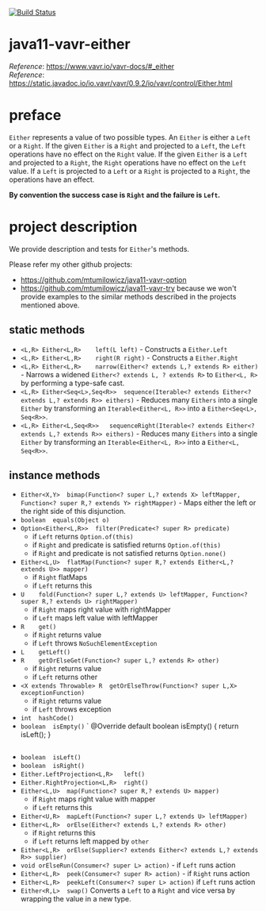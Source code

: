 [![Build Status](https://travis-ci.com/mtumilowicz/java11-vavr-either.svg?branch=master)](https://travis-ci.com/mtumilowicz/java11-vavr-either)

# java11-vavr-either

_Reference_: https://www.vavr.io/vavr-docs/#_either  
_Reference_: https://static.javadoc.io/io.vavr/vavr/0.9.2/io/vavr/control/Either.html  

# preface
`Either` represents a value of two possible types. An 
`Either` is either a `Left` or a `Right`. If the given 
`Either` is a `Right` and projected to a `Left`, the `Left` 
operations have no effect on the `Right` value. If the 
given `Either` is a `Left` and projected to a `Right`, the 
`Right` operations have no effect on the `Left` value. If 
a `Left` is projected to a `Left` or a `Right` is projected 
to a `Right`, the operations have an effect.

**By convention the success case is `Right` and the 
failure is `Left`.**

# project description
We provide description and tests for `Either`'s methods.

Please refer my other github projects: 
* https://github.com/mtumilowicz/java11-vavr-option 
* https://github.com/mtumilowicz/java11-vavr-try
because we won't provide examples to the similar 
methods described in the projects mentioned above.

## static methods
* `<L,R> Either<L,R>	left(L left)` - 
Constructs a `Either.Left`
* `<L,R> Either<L,R>	right(R right)` - 
Constructs a `Either.Right`
* `<L,R> Either<L,R>	narrow(Either<? extends L,? extends R> either)` - 
Narrows a widened `Either<? extends L, ? extends R>` to 
`Either<L, R>` by performing a type-safe cast.
* `<L,R> Either<Seq<L>,Seq<R>>	sequence(Iterable<? extends Either<? extends L,? extends R>> eithers)` - 
Reduces many `Eithers` into a single `Either` by 
transforming an `Iterable<Either<L, R>>` into a 
`Either<Seq<L>, Seq<R>>`.
* `<L,R> Either<L,Seq<R>>	sequenceRight(Iterable<? extends Either<? extends L,? extends R>> eithers)` - 
Reduces many `Eithers` into a single `Either` by 
transforming an `Iterable<Either<L, R>>` into a 
`Either<L, Seq<R>>`.

## instance methods
* `Either<X,Y>	bimap(Function<? super L,? extends X> leftMapper,
     Function<? super R,? extends Y> rightMapper)` - 
Maps either the left or the right side of this disjunction.
* `boolean	equals(Object o)`
* `Option<Either<L,R>>	filter(Predicate<? super R> predicate)`
    * if `Left` returns `Option.of(this)`
    * if `Right` and predicate is satisfied 
    returns `Option.of(this)`
    * if `Right` and predicate is not satisfied 
    returns `Option.none()`
* `Either<L,U>	flatMap(Function<? super R,? extends Either<L,? extends U>> mapper)`
    * if `Right` flatMaps
    * if `Left` returns this
* `U	fold(Function<? super L,? extends U> leftMapper,
    Function<? super R,? extends U> rightMapper)`
    * if `Right` maps right value with rightMapper
    * if `Left` maps left value with leftMapper
* `R	get()`
    * if `Right` returns value
    * if `Left` throws `NoSuchElementException`
* `L	getLeft()`
* `R	getOrElseGet(Function<? super L,? extends R> other)`
    * if `Right` returns value
    * if `Left` returns other
* `<X extends Throwable> R	getOrElseThrow(Function<? super L,X> exceptionFunction)`
    * if `Right` returns value
    * if `Left` throws exception
* `int	hashCode()`
* `boolean	isEmpty()`
    `
     @Override
     default boolean isEmpty() {
         return isLeft();
     }
    ```
* `boolean	isLeft()`
* `boolean	isRight()`
* `Either.LeftProjection<L,R>	left()`
* `Either.RightProjection<L,R>	right()`
* `Either<L,U>	map(Function<? super R,? extends U> mapper)`
    * if `Right` maps right value with mapper
    * if `Left` returns this
* `Either<U,R>	mapLeft(Function<? super L,? extends U> leftMapper)`
* `Either<L,R>	orElse(Either<? extends L,? extends R> other)` 
    * if `Right` returns this
    * if `Left` returns left mapped by `other`
* `Either<L,R>	orElse(Supplier<? extends Either<? extends L,? extends R>> supplier)` 
* `void	orElseRun(Consumer<? super L> action)` - 
if `Left` runs action
* `Either<L,R>	peek(Consumer<? super R> action)` - 
if `Right` runs action
* `Either<L,R>	peekLeft(Consumer<? super L> action)` 
if `Left` runs action
* `Either<R,L>	swap()`
Converts a `Left` to a `Right` and vice versa by wrapping the 
value in a new type.